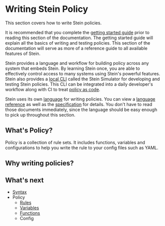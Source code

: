 # Writing Stein Policy

This section covers how to write Stein policies.

It is recommended that you complete the [getting started guide]() prior to reading this section of the documentation. The getting started guide will explain all the basics of writing and testing policies. This section of the documentation will serve as more of a reference guide to all available features of Stein.

Stein provides a language and workflow for building policy across any system that embeds Stein. By learning Stein once, you are able to effectively control access to many systems using Stein's powerful features. Stein also provides a [local CLI]() called the Stein Simulator for developing and testing Stein policies. This CLI can be integrated into a daily developer's workflow along with CI to treat [policy as code]().

Stein uses its own [language]() for writing policies. You can view a [language reference]() as well as the [specification]() for details. You don't have to read those documents immediately, since the language should be easy enough to pick up throughout this section.

## What's Policy?

Policy is a collection of rule sets. It includes functions, variables and configurations to help you write the rule to your config files such as YAML.

## Why writing policies?

## What's next

- [Syntax](syntax/syntax.md)
- Policy
  - [Rules](policy/rules.md)
  - [Variables](policy/variables.md)
  - [Functions](policy/functions.md)
  - Config
